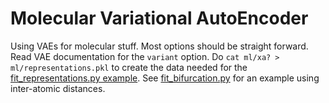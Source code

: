 # Molecular Variational AutoEncoder
Using VAEs for molecular stuff.
Most options should be straight forward.
Read VAE documentation for the `variant` option.
Do `cat ml/xa? > ml/representations.pkl` to create the data needed for the [fit_representations.py example](./fit_representations.py).
See [fit_bifurcation.py](./fit_bifurcation.py) for an example using inter-atomic distances.
